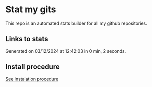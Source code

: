 # Stat my gits

This repo is an automated stats builder for all my github repositories.

## Links to stats


Generated on 03/12/2024 at 12:42:03 in 0 min, 2 seconds.

## Install procedure

[See instalation procedure](./src/install.md)
